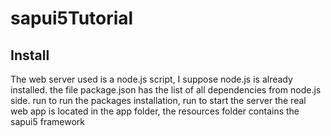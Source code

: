# sapui5Tutorial

## Install
The web server used is a node.js script, I suppose node.js is already installed.
the file package.json has the list of all dependencies from node.js side.
run <npm install> to run the packages installation, run <node script.js> to start the server
the real web app is located in the app folder, the resources folder contains the sapui5 framework
